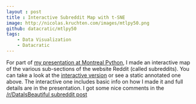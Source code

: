 ```yaml
---
layout : post
title : Interactive Subreddit Map with t-SNE
image: http://nicolas.kruchten.com/images/mtlpy50.png
github: datacratic/mtlpy50
tags:
    - Data Visualization
    - Datacratic
---
```


For part of [my presentation at Montreal Python][pres], I made an interactive map of the various sub-sections of the website Reddit (called subreddits). You can take a look at the [interactive version][iv] or see a static annotated one above. The interactive one includes basic info on how I made it and full details are in the presentation. I got some nice comments in the [/r/DataIsBeautiful subreddit post][re]


[pres]: http://nicolas.kruchten.com/content/2014/12/mtlpy50
[iv]: http://opensource.datacratic.com/mtlpy50/subreddit_map.html
[re]: http://www.reddit.com/r/dataisbeautiful/comments/2o5qbu/interactive_subreddit_map_with_tsne_oc/